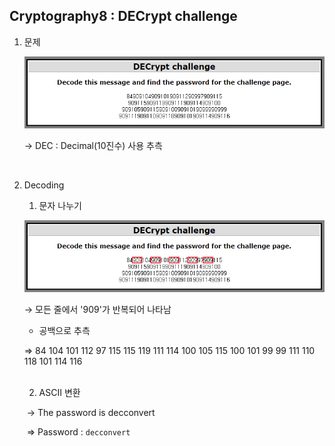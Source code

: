 ## Cryptography8 : DECrypt challenge



1. 문제

   ![](.././images/1588356582049.png)

   → DEC : Decimal(10진수) 사용 추측

<br>

2. Decoding

   1) 문자 나누기

   ![1588356746531](.././images/1588356746531.png)

   → 모든 줄에서 '909'가 반복되어 나타남

   	- 공백으로 추측

   ⇒ 84 104 101 112 97 115 115 119 111 114 100 105 115 100 101 99 99 111 110 118 101 114 116

   <br>

   2) ASCII 변환

   ​	→ The password is decconvert

   ​	⇒ Password : `decconvert`
